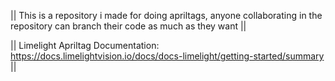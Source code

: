 || This is a repository i made for doing apriltags, anyone collaborating in the repository can branch their code as much as they want ||

|| Limelight Apriltag Documentation: https://docs.limelightvision.io/docs/docs-limelight/getting-started/summary ||
